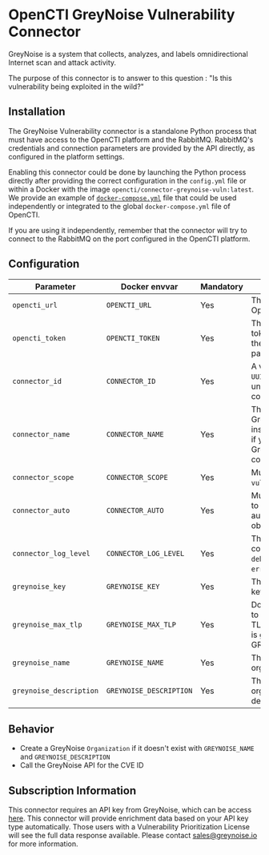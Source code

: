# OpenCTI GreyNoise Vulnerability Connector

GreyNoise is a system that collects, analyzes, and labels omnidirectional Internet scan and attack activity.

The purpose of this connector is to answer to this question : "Is this vulnerability being exploited in the wild?"

## Installation

The GreyNoise Vulnerability connector is a standalone Python process that must have access to the OpenCTI platform and the RabbitMQ. RabbitMQ's credentials and connection parameters are provided by the API directly, as configured in the platform settings.

Enabling this connector could be done by launching the Python process directly after providing the correct configuration in the `config.yml` file or within a Docker with the image `opencti/connector-greynoise-vuln:latest`. We provide an example of [`docker-compose.yml`](docker-compose.yml) file that could be used independently or integrated to the global `docker-compose.yml` file of OpenCTI.

If you are using it independently, remember that the connector will try to connect to the RabbitMQ on the port configured in the OpenCTI platform.

## Configuration


| Parameter                              | Docker envvar                          | Mandatory  | Description                                                                                                            |
|----------------------------------------|----------------------------------------|------------|------------------------------------------------------------------------------------------------------------------------|
| `opencti_url`                          | `OPENCTI_URL`                          | Yes        | The URL of the OpenCTI platform.                                                                                       |
| `opencti_token`                        | `OPENCTI_TOKEN`                        | Yes        | The default admin token configured in the OpenCTI platform parameters file.                                            |
| `connector_id`                         | `CONNECTOR_ID`                         | Yes        | A valid arbitrary `UUIDv4` that must be unique for this connector.                                                     |
| `connector_name`                       | `CONNECTOR_NAME`                       | Yes        | The name of the GreyNoise connector instance, to identify it if you have multiple GreyNoise connectors.                |
| `connector_scope`                      | `CONNECTOR_SCOPE`                      | Yes        | Must be `vulnerability`.                                                                                               |
| `connector_auto`	                      | `CONNECTOR_AUTO`                       | Yes        | Must be `true` or `false` to enable or disable auto-enrichment of observables                                          |
| `connector_log_level`                  | `CONNECTOR_LOG_LEVEL`                  | Yes        | The log level for this connector, could be `debug`, `info`, `warn` or `error` (less verbose).                          |
| `greynoise_key`                        | `GREYNOISE_KEY`                        | Yes        | The GreyNoise API key .                                                                                                |
| `greynoise_max_tlp`                    | `GREYNOISE_MAX_TLP`                    | Yes        | Do not send any data to GreyNoise if the TLP of the observable is greater than GREYNOISE_MAX_TLP                       |
| `greynoise_name`	                      | `GREYNOISE_NAME`                       | Yes        | The GreyNoise organization name                                                                                        |
| `greynoise_description`                | `GREYNOISE_DESCRIPTION`                | Yes        | The GreyNoise organization description                                                                                 |


## Behavior

- Create a GreyNoise `Organization` if it doesn't exist with `GREYNOISE_NAME`  and `GREYNOISE_DESCRIPTION`
- Call the GreyNoise API for the CVE ID


## Subscription Information

This connector requires an API key from GreyNoise, which can be access [here](https://viz.greynoise.io/account/api-key).  This connector will provide enrichment data based on your API key type automatically.  Those users with a Vulnerability Prioritization License will see the full data response available.  Please contact [sales@greynoise.io](mailto:sales@greynoise.io) for more information.


